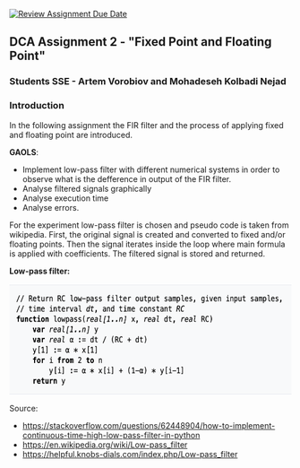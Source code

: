 [![Review Assignment Due Date](https://classroom.github.com/assets/deadline-readme-button-8d59dc4de5201274e310e4c54b9627a8934c3b88527886e3b421487c677d23eb.svg)](https://classroom.github.com/a/8h-cwzJG)


## DCA Assignment 2 - "Fixed Point and Floating Point"
### Students SSE - Artem Vorobiov and Mohadeseh Kolbadi Nejad

### Introduction
In the following assignment the FIR filter and the process of applying fixed and floating point are introduced.

**GAOLS**: 

- Implement low-pass filter with different numerical systems in order to observe what is the defference in output of the FIR filter. 
- Analyse filtered signals graphically
- Analyse execution time
- Analyse errors.

For the experiment low-pass filter is chosen and pseudo code is taken from wikipedia. 
First, the original signal is created and converted to fixed and/or floating points. 
Then the signal iterates inside the loop where main formula is applied with coefficients. The filtered signal is stored and returned.

**Low-pass filter:**

<img src="pseudocode.png" alt="Alt text" width="600" height="200" align="center">

Source:
- https://stackoverflow.com/questions/62448904/how-to-implement-continuous-time-high-low-pass-filter-in-python
- https://en.wikipedia.org/wiki/Low-pass_filter
- https://helpful.knobs-dials.com/index.php/Low-pass_filter
